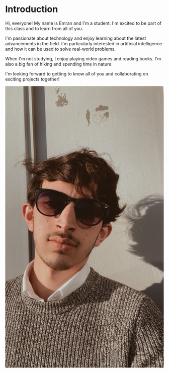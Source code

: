 # Introduction

Hi, everyone! My name is Emran and I'm a student. I'm excited to be part of this
class and to learn from all of you.

I'm passionate about technology and enjoy learning about the latest advancements
in the field. I'm particularly interested in artificial intelligence and how it
can be used to solve real-world problems.

When I'm not studying, I enjoy playing video games and reading books. I'm also a
big fan of hiking and spending time in nature.

I'm looking forward to getting to know all of you and collaborating on exciting
projects together!

![my picture](../student-bios/image/pic.JPG)
